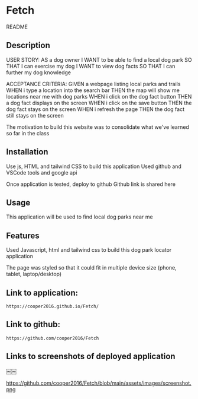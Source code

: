 # Fetch
README 


## Description

USER STORY:
AS a dog owner
I WANT to be able to find a local dog park
SO THAT I can exercise my dog
I WANT to view dog facts 
SO THAT I can further my dog knowledge


ACCEPTANCE CRITERIA:
GIVEN a webpage listing local parks and trails
WHEN i type a location into the search bar
THEN the map will show me locations near me with dog parks
WHEN i click on the dog fact button
THEN a dog fact displays on the screen
WHEN i click on the save button
THEN the dog fact stays on the screen
WHEN i refresh the page
THEN the dog fact still stays on the screen

The motivation to build this website was to consolidate what we've learned so far in the class


## Installation

Use js, HTML and tailwind CSS to build this application
Used github and VSCode tools
and google api

Once application is tested, deploy to github
Github link is shared here 


## Usage

This application will be used to find local dog parks near me


## Features

Used Javascript, html and tailwind css to build this dog park locator application 

The page was styled so that it could fit in multiple device size (phone, tablet, laptop/desktop) 


## Link to application: 
    https://cooper2016.github.io/Fetch/ 
   
## Link to github: 
    https://github.com/cooper2016/Fetch 

## Links to screenshots of deployed application
￼￼
  
https://github.com/cooper2016/Fetch/blob/main/assets/images/screenshot.png
